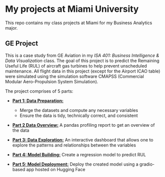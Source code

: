 # My projects at Miami University
This repo contains my class projects at Miami for my Business Analytics major.

## GE Project
This is a case study from GE Aviation in my *ISA 401: Business Intelligence & Data Visualization* class. The goal of this project is to predict the Remaining Useful Life (RUL) of aircraft gas turbines to help prevent unscheduled maintenance. All flight data in this project (except for the Airport ICAO table) were simulated using the simulation software CMAPSS (Commercial Modular Aero-Propulsion System Simulation). 

The project comprises of 5 parts:
- **[Part 1: Data Preparation:](https://linhtran304.github.io/ge_project/GE_Part1)**
    - Merge the datasets and compute any necessary variables
    - Ensure the data is tidy, technically correct, and consistent

- **[Part 2 Data Overview:](https://linhtran304.github.io/ge_project/GE_Part2)** A pandas profiling report to get an overview of the data
- **[Part 3: Data Exploration:](https://linhtran304.shinyapps.io/GE_Part3/)** An interactive dashboard that allows one to explore the patterns and relationships between the variables
- **[Part 4: Model Building:](https://linhtran304.github.io/ge_project/GE_Part4)** Create a regression model to predict RUL
- **[Part 5: Model Deployment:](https://huggingface.co/spaces/linhtran/ge_project)** Deploy the created model using a gradio-based app hosted on Hugging Face

